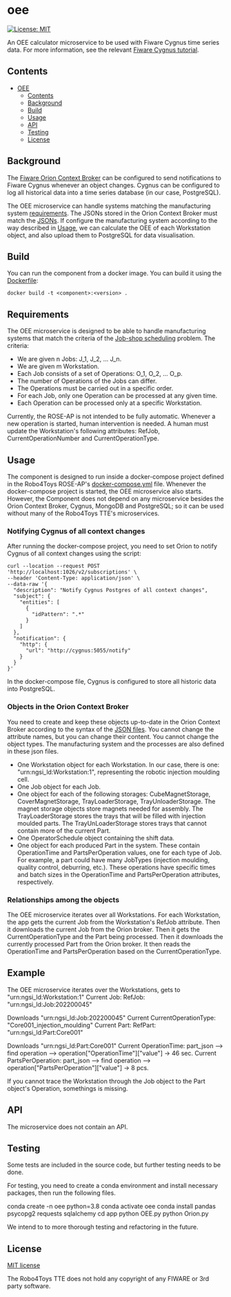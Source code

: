 # oee

[![License: MIT](https://img.shields.io/github/license/ramp-eu/TTE.project1.svg)](https://opensource.org/licenses/MIT)

An OEE calculator microservice to be used with Fiware Cygnus time series data. For more information, see the relevant [Fiware Cygnus tutorial](https://github.com/FIWARE/tutorials.Historic-Context-Flume).

## Contents

- [OEE](#title)
  - [Contents](#contents)
  - [Background](#background)
  - [Build](#build)
  - [Usage](#usage)
  - [API](#api)
  - [Testing](#testing)
  - [License](#license)

## Background

The [Fiware Orion Context Broker](https://github.com/Fiware/tutorials.Getting-Started) can be configured to send notifications to Fiware Cygnus whenever an object changes. Cygnus can be configured to log all historical data into a time series database (in our case, PostgreSQL).

The OEE microservice can handle systems matching the manufacturing system [requirements](#requirements). The JSONs stored in the Orion Context Broker must match the [JSONs](jsons). If configure the manufacturing system according to the way described in [Usage](#usage), we can calculate the OEE of each Workstation object, and also upload them to PostgreSQL for data visualisation.

## Build
You can run the component from a docker image. You can build it using the [Dockerfile](Dockerfile):

	docker build -t <component>:<version> .

## Requirements
The OEE microservice is designed to be able to handle manufacturing systems that match the criteria of the [Job-shop scheduling](https://en.wikipedia.org/wiki/Job-shop_scheduling) problem. The criteria:
- We are given n Jobs: J_1, J_2, ... J_n.
- We are given m Workstation.
- Each Job consists of a set of Operations: O_1, O_2, ... O_p.
- The number of Operations of the Jobs can differ.
- The Operations must be carried out in a specific order.
- For each Job, only one Operation can be processed at any given time.
- Each Operation can be processed only at a specific Workstation.

Currently, the ROSE-AP is not intended to be fully automatic. Whenever a new operation is started, human intervention is needed. A human must update the Workstation's following attributes: RefJob, CurrentOperationNumber and CurrentOperationType.

## Usage
The component is designed to run inside a docker-compose project defined in the Robo4Toys ROSE-AP's [docker-compose.yml](https://github.com/aviharos/momams/blob/main/docker-compose.yml) file. Whenever the docker-compose project is started, the OEE microservice also starts. However, the Component does not depend on any microservice besides the Orion Context Broker, Cygnus, MongoDB and PostgreSQL; so it can be used without many of the Robo4Toys TTE's microservices.

### Notifying Cygnus of all context changes
After running the docker-compose project, you need to set Orion to notify Cygnus of all context changes using the script:

	curl --location --request POST 'http://localhost:1026/v2/subscriptions' \
	--header 'Content-Type: application/json' \
	--data-raw '{
	  "description": "Notify Cygnus Postgres of all context changes",
	  "subject": {
	    "entities": [
	      {
	        "idPattern": ".*"
	      }
	    ]
	  },
	  "notification": {
	    "http": {
	      "url": "http://cygnus:5055/notify"
	    }
	  }
	}'

In the docker-compose file, Cygnus is configured to store all historic data into PostgreSQL.

### Objects in the Orion Context Broker
You need to create and keep these objects up-to-date in the Orion Context Broker according to the syntax of the [JSON files](json). You cannot change the attribute names, but you can change their content. You cannot change the object types. The manufacturing system and the processes are also defined in these json files.

- One Workstation object for each Workstation. In our case, there is one: "urn:ngsi_ld:Workstation:1", representing the robotic injection moulding cell.
- One Job object for each Job.
- One object for each of the following storages: CubeMagnetStorage, CoverMagnetStorage,            TrayLoaderStorage, TrayUnloaderStorage. The magnet storage objects store magnets needed for        assembly. The TrayLoaderStorage stores the trays that will be filled with injection moulded parts. The TrayUnLoaderStorage stores trays that cannot contain more of the current Part.
- One OperatorSchedule object containing the shift data.
- One object for each produced Part in the system. These contain OperationTime and PartsPerOperation values, one for each type of Job. For example, a part could have many JobTypes   (injection moulding, quality control, deburring, etc.). These operations have specific times and   batch sizes in the OperationTime and PartsPerOperation attributes, respectively.

### Relationships among the objects

The OEE microservice iterates over all Workstations.
For each Workstation, the app gets the current Job from the Workstation's RefJob attribute.
Then it downloads the current Job from the Orion broker. Then it gets the CurrentOperationType and the Part being processed.
Then it downloads the currently processed Part from the Orion broker. It then reads the OperationTime and PartsPerOperation based on the CurrentOperationType.

## Example

The OEE microservice iterates over the Workstations, gets to "urn:ngsi_ld:Workstation:1"
Current Job: RefJob: "urn:ngsi_ld:Job:202200045"

Downloads "urn:ngsi_ld:Job:202200045"
Current CurrentOperationType: "Core001_injection_moulding"
Current Part: RefPart: "urn:ngsi_ld:Part:Core001"

Downloads "urn:ngsi_ld:Part:Core001"
Current OperationTime: part_json --> find operation --> operation["OperationTime"]["value"] -> 46 sec.
Current PartsPerOperation: part_json --> find operation --> operation["PartsPerOperation"]["value"] -> 8 pcs.

If you cannot trace the Workstation through the Job object to the Part object's Operation, somethings is missing.

## API

The microservice does not contain an API.

## Testing

Some tests are included in the source code, but further testing needs to be done. 

For testing, you need to create a conda environment and install necessary packages, then run the following files.

conda create -n oee python=3.8
conda activate oee
conda install pandas psycopg2 requests sqlalchemy
cd app
python OEE.py
python Orion.py

We intend to to more thorough testing and refactoring in the future.

## License

[MIT license](LICENSE)

The Robo4Toys TTE does not hold any copyright of any FIWARE or 3rd party software.


